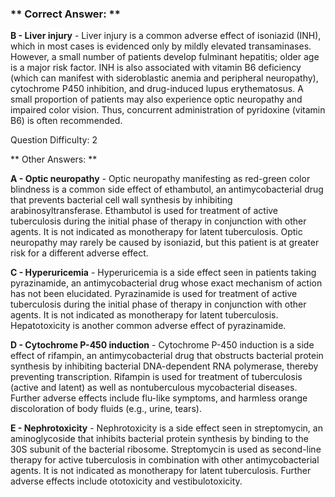 ### ** Correct Answer: **

**B - Liver injury** - Liver injury is a common adverse effect of isoniazid (INH), which in most cases is evidenced only by mildly elevated transaminases. However, a small number of patients develop fulminant hepatitis; older age is a major risk factor. INH is also associated with vitamin B6 deficiency (which can manifest with sideroblastic anemia and peripheral neuropathy), cytochrome P450 inhibition, and drug-induced lupus erythematosus. A small proportion of patients may also experience optic neuropathy and impaired color vision. Thus, concurrent administration of pyridoxine (vitamin B6) is often recommended.

Question Difficulty: 2

** Other Answers: **

**A - Optic neuropathy** - Optic neuropathy manifesting as red-green color blindness is a common side effect of ethambutol, an antimycobacterial drug that prevents bacterial cell wall synthesis by inhibiting arabinosyltransferase. Ethambutol is used for treatment of active tuberculosis during the initial phase of therapy in conjunction with other agents. It is not indicated as monotherapy for latent tuberculosis. Optic neuropathy may rarely be caused by isoniazid, but this patient is at greater risk for a different adverse effect.

**C - Hyperuricemia** - Hyperuricemia is a side effect seen in patients taking pyrazinamide, an antimycobacterial drug whose exact mechanism of action has not been elucidated. Pyrazinamide is used for treatment of active tuberculosis during the initial phase of therapy in conjunction with other agents. It is not indicated as monotherapy for latent tuberculosis. Hepatotoxicity is another common adverse effect of pyrazinamide.

**D - Cytochrome P-450 induction** - Cytochrome P-450 induction is a side effect of rifampin, an antimycobacterial drug that obstructs bacterial protein synthesis by inhibiting bacterial DNA-dependent RNA polymerase, thereby preventing transcription. Rifampin is used for treatment of tuberculosis (active and latent) as well as nontuberculous mycobacterial diseases. Further adverse effects include flu-like symptoms, and harmless orange discoloration of body fluids (e.g., urine, tears).

**E - Nephrotoxicity** - Nephrotoxicity is a side effect seen in streptomycin, an aminoglycoside that inhibits bacterial protein synthesis by binding to the 30S subunit of the bacterial ribosome. Streptomycin is used as second-line therapy for active tuberculosis in combination with other antimycobacterial agents. It is not indicated as monotherapy for latent tuberculosis. Further adverse effects include ototoxicity and vestibulotoxicity.

